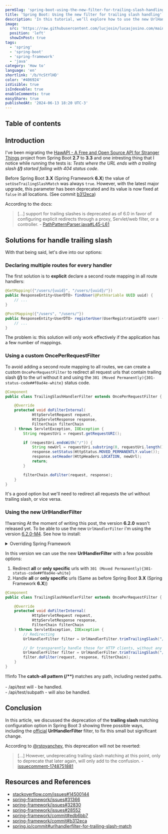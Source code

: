```yaml
---
permSlug: 'spring-boot-using-the-new-filter-for-trailing-slash-handling'
title: 'Spring Boot: Using the new filter for trailing slash handling'
description: 'In this tutorial, we’ll explore how to use the new UrlHandlerFilter to handle trailing slash in Spring Boot 3, including how to forward or redirect requests.'
image:
  src: 'https://raw.githubusercontent.com/lucjosin/lucasjosino.com/main/public/static/blog/YcStYlHD/spring-url-filter.png'
  position: 'left'
  showInPost: true
tags:
  - 'spring'
  - 'spring-boot'
  - 'spring-framework'
  - 'java'
category: 'How to'
language: 'en'
shortlink: '/b/YcStYlHD'
color: '#406924'
isVisible: true
isIndexable: true
enableComments: true
easyShare: true
publishedAt: '2024-06-13 18:20 UTC-3'
---
```


## Table of contents

## Introduction

I've been migrating the [HawAPI - A Free and Open Source API for Stranger Things](https://hawapi.theproject.id/) project from Spring Boot **2.7** to **3.3** and one intresting thing that I notice while running the tests is: _Tests where the URL ends with a trailing slash **(/)** started failing with 404 status code_.

Before Spring Boot **3.X** (Spring Framework **6.X**) the value of `setUseTrailingSlashMatch` was always `true`. However, with the latest major upgrade, this parameter has been deprecated and its value is now fixed at `false` in all locations. (See commit [b312eca](https://github.com/spring-projects/spring-framework/commit/b312eca39177cf9bd588c52c3b56ca42b4f75271))

According to the docs:

> [...] support for trailing slashes is deprecated as of 6.0 in favor of configuring explicit redirects through a proxy, Servlet/web filter, or a controller. - [PathPatternParser.java#L45-L61](https://github.com/spring-projects/spring-framework/blob/69c44dee9946d3bb1a1aa0ddef16f3226df6acc7/spring-web/src/main/java/org/springframework/web/util/pattern/PathPatternParser.java#L45-L61)

## Solutions for handle trailing slash

With that being said, let's dive into our options:

### Declaring multiple routes for every handler

The first solution is to **explicit** declare a second route mapping in all route handlers:

```java title="UserController.java"
@GetMapping({"/users/{uuid}", "/users/{uuid}/"})
public ResponseEntity<UserDTO> findUser(@PathVariable UUID uuid) {
    // ...
}

@PostMapping({"/users", "/users/"})
public ResponseEntity<UserDTO> registerUser(UserRegistrationDTO user) {
    // ...
}
```

The problem is: this solution will only work effectively if the application has a few number of mappings.

### Using a custom OncePerRequestFilter

To avoid adding a second route mapping to all routes, we can create a custom `OncePerRequestFilter` to redirect
all request urls that contain trailing slash **(/)** to the url without it and using the `301 (Moved Permanently){301-status-code##f0ad4e-white}` status code.

```java title="TrailingSlashHandlerFilter.java" ins={10-19}
@Component
public class TrailingSlashHandlerFilter extends OncePerRequestFilter {

    @Override
    protected void doFilterInternal(
            HttpServletRequest request,
            HttpServletResponse response,
            FilterChain filterChain
    ) throws ServletException, IOException {
        String requestUri = request.getRequestURI();

        if (requestUri.endsWith("/")) {
            String newUrl = requestUri.substring(0, requestUri.length() - 1);
            response.setStatus(HttpStatus.MOVED_PERMANENTLY.value());
            response.setHeader(HttpHeaders.LOCATION, newUrl);
            return;
        }

        filterChain.doFilter(request, response);
    }
}
```

It's a good option but we'll need to redirect all requests the url without trailing slash, or vice versa.

### Using the new UrlHandlerFilter

!!!warning At the moment of writing this post, the version **6.2.0** wasn't released yet. To be able to use the new `UrlHandlerFilter` i'm using the version [6.2.0-M4](https://github.com/spring-projects/spring-framework/releases/tag/v6.2.0-M4). See how to install:

<details>
<summary>Overriding Spring Framework</summary>

1. Add the milestone repository to your pom.xml file:

```xml title="pom.xml" ins={7-14, 16-25} showLineNumbers=false
    <repositories>
        <repository>
            <id>maven_central</id>
            <name>Maven Central</name>
            <url>https://repo.maven.apache.org/maven2/</url>
        </repository>
        <repository>
            <id>spring-milestones</id>
            <name>Spring Milestones</name>
            <url>https://repo.spring.io/milestone</url>
            <snapshots>
                <enabled>false</enabled>
            </snapshots>
        </repository>
    </repositories>
    <pluginRepositories>
        <pluginRepository>
            <id>spring-milestones</id>
            <name>Spring Milestones</name>
            <url>https://repo.spring.io/milestone</url>
            <snapshots>
                <enabled>false</enabled>
            </snapshots>
        </pluginRepository>
    </pluginRepositories>
```

2. Override spring framework version:

```xml title="pom.xml" ins={3}
    <properties>
        <java.version>21</java.version>
        <spring-framework.version>6.2.0-M4</spring-framework.version>
    </properties>
```

</details>

In this version we can use the new **UrlHandlerFilter** with a few possible options:

1. Redirect **all** or **only specific** urls with `301 (Moved Permanently){301-status-code##f0ad4e-white}`
2. Handle **all** or **only specific** urls (Same as before Spring Boot **3.X** (Spring Framework **6.X**))

```java title="TrailingSlashHandlerFilter.java" ins={10-15}
@Component
public class TrailingSlashHandlerFilter extends OncePerRequestFilter {

    @Override
    protected void doFilterInternal(
            HttpServletRequest request,
            HttpServletResponse response,
            FilterChain filterChain
    ) throws ServletException, IOException {
        // Redirecting
        UrlHandlerFilter filter = UrlHandlerFilter.trimTrailingSlash("/**").andRedirect(HttpStatus.PERMANENT_REDIRECT).build();

        // Or transparently handle those for HTTP clients, without any redirect:
        UrlHandlerFilter filter = UrlHandlerFilter.trimTrailingSlash("/**").andHandleRequest().build();
        filter.doFilter(request, response, filterChain);
    }
}
```

!!!info The **catch-all pattern (/\*\*)** matches any path, including nested paths. \
\
\- /api/test will - be handled.
\
\- /api/test/subpath - will also be handled.

## Conclusion

In this article, we discussed the deprecation of the **trailing slash** matching configuration option in Spring Boot 3 showing three possible ways, including the [official](#using-the-new-urlhandlerfilter) **UrlHandlerFilter** filter, to fix this small but significant change.

According to [@rstoyanchev](https://github.com/rstoyanchev), this deprecation will not be reverted:

> [...] However, undeprecating trailing slash matching at this point, only to deprecate that later again, will only add to the confusion. - [issuecomment-1748751881](https://github.com/spring-projects/spring-framework/issues/28552#issuecomment-1748751881)

## Resources and References

- [stackoverflow.com/issues#14500144](https://stackoverflow.com/a/74786037/14500144)
- [spring-framework/issues#31366](https://github.com/spring-projects/spring-framework/issues/31366)
- [spring-framework/issues#32830](https://github.com/spring-projects/spring-framework/issues/32830)
- [spring-framework/issues#28552](https://github.com/spring-projects/spring-framework/issues/28552)
- [spring-framework/commit#edb6bb7](https://github.com/spring-projects/spring-framework/commit/edb6bb717d9ea10429a9e5c1fba285cd7761d5a1)
- [spring-framework/commit#b312eca](https://github.com/spring-projects/spring-framework/commit/b312eca39177cf9bd588c52c3b56ca42b4f75271)
- [spring.io/commit#urlhandlerfilter-for-trailing-slash-match](https://spring.io/blog/2024/05/16/spring-framework-6-2-0-m2-available-now#urlhandlerfilter-for-trailing-slash-match)
